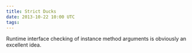 ```yaml
---
title: Strict Ducks
date: 2013-10-22 10:00 UTC
tags:
---
```


Runtime interface checking of instance method arguments is obviously an excellent idea.

<script src="https://gist.github.com/ags/7092767.js"></script>
